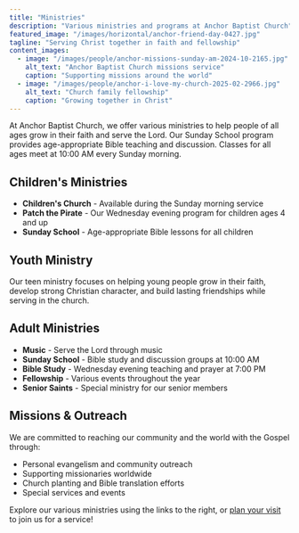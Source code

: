 ```yaml
---
title: "Ministries"
description: "Various ministries and programs at Anchor Baptist Church"
featured_image: "/images/horizontal/anchor-friend-day-0427.jpg"
tagline: "Serving Christ together in faith and fellowship"
content_images:
  - image: "/images/people/anchor-missions-sunday-am-2024-10-2165.jpg"
    alt_text: "Anchor Baptist Church missions service"
    caption: "Supporting missions around the world"
  - image: "/images/people/anchor-i-love-my-church-2025-02-2966.jpg"
    alt_text: "Church family fellowship"
    caption: "Growing together in Christ"
---
```


At Anchor Baptist Church, we offer various ministries to help people of all ages grow in their faith and serve the Lord. Our Sunday School program provides age-appropriate Bible teaching and discussion. Classes for all ages meet at 10:00 AM every Sunday morning. 

## Children's Ministries
- **Children's Church** - Available during the Sunday morning service
- **Patch the Pirate** - Our Wednesday evening program for children ages 4 and up
- **Sunday School** - Age-appropriate Bible lessons for all children

## Youth Ministry
Our teen ministry focuses on helping young people grow in their faith, develop strong Christian character, and build lasting friendships while serving in the church.

## Adult Ministries
- **Music** - Serve the Lord through music
- **Sunday School** - Bible study and discussion groups at 10:00 AM
- **Bible Study** - Wednesday evening teaching and prayer at 7:00 PM
- **Fellowship** - Various events throughout the year
- **Senior Saints** - Special ministry for our senior members

## Missions & Outreach
We are committed to reaching our community and the world with the Gospel through:
- Personal evangelism and community outreach
- Supporting missionaries worldwide
- Church planting and Bible translation efforts
- Special services and events

Explore our various ministries using the links to the right, or [plan your visit](/plan-your-visit) to join us for a service!